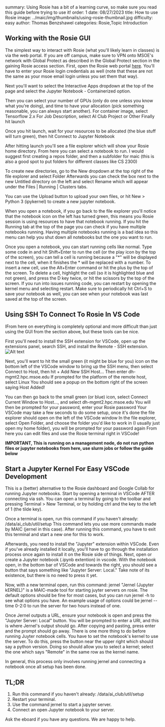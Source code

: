 summary: Using Rosie has a bit of a learning curve, so make sure you read this guide before trying to use it!
order: 1
date: 08/27/2023
title: How to use Rosie
image: ../maic/img/thumbnails/using-rosie-thumbnail.jpg
difficulty: easy
author: Thomas Benzshawel
categories: Rosie,Topic Introduction



## Working with the Rosie GUI

The simplest way to interact with Rosie (what you'll likely learn in classes) is via the web portal.
If you are off campus, make sure to VPN onto MSOE's network with Global Protect as described in the Global Protect section in the gaining Rosie access section.
First, open the Rosie web portal [here](https://dh-ood.hpc.msoe.edu/pun/sys/dashboard).
You'll have to enter your Rosie login credentials as well (note that these are not the same as your msoe email login unless you set them that way).

Next you'll want to select the Interactive Apps dropdown at the top of the page and select the Jupyter Notebook - Containerized option.

Then you can select your number of GPUs (only do one unless you know what you're doing), and time to have your allocation (pick something reasonable, you can always start another).
For container image, select Tensorflow 2.x
For Job Description, select AI Club Project or Other
Finally hit launch

Once you hit launch, wait for your resources to be allocated (the blue stuff will turn green), then hit Connect to Jupyter Notebook

After hitting launch you'll see a file explorer which will show your Rosie home directory. From here you can select a notebook to run.
I would suggest first creating a repos folder, and then a subfolder for maic (this is also a good spot to put folders for different classes like CS 2300)

To create new directories, go to the New dropdown at the top right of the file explorer and select Folder
Afterwards you can check the box next to the new Untitled directory on the left and select Rename which will appear under the Files | Running | Clusters tabs.

You can use the Upload button to upload your own files, or hit New > Python 3 (ipykernel) to create a new jupyter notebook.

When you open a notebook, if you go back to the file explorer you'll notice that the notebook icon on the left has turned green, this means you Rosie session is using resources to have that notebook running.
If you hit the Running tab at the top of the page you can check if you have multiple notebooks running. Having multiple notebooks running is a bad idea so this menu can help you shut down all notebooks but the one you want to run.

Once you open a notebook, you can start running cells like normal.
Type some code in and hit Shift+Enter to run the cell (or the play icon by the top of the screen), you can tell a cell is running because a "*" will be displayed next to the cell, when it finishes the * will be replaced with a number.
To insert a new cell, use the Alt+Enter command or hit the plus by the top of the screen.
To delete a cell, highlight the cell (so it is highlighted blue and not green), and press the D key twice, or hit the scissors by the top of the screen.
If you run into issues running code, you can restart by opening the kernel menu and selecting restart.
Make sure to periodically hit Ctrl+S to save your notebook as well, you can see when your notebook was last saved at the top of the screen.


## Using SSH To Connect To Rosie In VS Code

IFrom here on everything is completely optional and more difficult than just using the GUI from the section above, but these tools can be nice.

First you'll need to install the SSH extension for VSCode, open up the extensions panel, search SSH, and install the Remote - SSH extension.
![Alt text](../img/misc/sshextension.png)

Next, you'll want to hit the small green (it might be blue for you) icon on the bottom left of the VSCode window to bring up the SSH menu,
then select Connect to Host,
then hit + Add New SSH Host...
Then enter dh-mgmt2.hpc.msoe.edu
If prompted for the platform of the remote host, select Linux
You should see a popup on the bottom right of the screen saying Host Added!

You can then go back to the small green (or blue) icon, select Connect Current Window to Host..., and select dh-mgmt2.hpc.msoe.edu
You will then be prompted for your password, enter your Rosie password
Your VSCode may take a few seconds to do some setup, once it's done the file explorer should open on the left of the VSCode window
In the file explorer, select Open Folder, and choose the folder you'd like to work in (I usually just open my home folder), you will be prompted for your password again
From here you can edit files and use the Rosie terminal right in VSCode!

**IMPORTANT, This is running on a management node, do not run python files or jupyter notebooks from here, use slurm jobs or follow the guide below**

## Start a Jupyter Kernel For Easy VSCode Development

This is a (better) alternative to the Rosie dashboard and Google Collab for running Jupyter notebooks. Start by opening a terminal in VSCode AFTER connecting via ssh.
You can open a terminal by going to the toolbar and pressing Terminal > New Terminal, or by holding ctrl and the key to the left of 1 (the tilde key).

Once a terminal is open, run this command if you haven't already:
/data/ai_club/util/setup
This command lets you use more commands made by MAIC (jernel in this case). After running this command, you have to exit this terminal and start a new one for this to work.

Afterwards, you need to install the "Jupyter" extension within VSCode. Even if you've already installed it locally, you'll have to go through the installation process once again to install it on the Rosie side of things.
Next, open or create a Jupyter notebook (.ipynb extention) in vscode. With the notebook open, in the bottom bar of VSCode and towards the right, you should see a button that says something like "Jupyter Server: Local." Take note of its existence, but there is no need to press it yet.

Now, with a new terminal open, run this command:
jernel
"Jernel (Jupyter kERNEL)" is a MAIC-made tool for starting juyter servers on rosie. The default options should be fine for most cases, but you can run jernel -h to see what options you have. An example usage of options could be jernel --time 0-2:0 to run the server for two hours instead of one.

Once Jernel outputs a URL, ensure your notebook is open and press the "Jupyter Server: Local" button. You will be prompted to enter a URI, and this is where Jernel's output should go. After copying and pasting, press enter and the prompt should go away.
There is one more thing to do before running Juyter notebook cells. You have to set the notebook's kernel to use the server. To do this, press the button near the upper right which should say a python version. Doing so should allow you to select a kernel; select the one which says "Remote" in the same row as the kernel name.

In general, this process only involves running jernel and connecting a notebook once all setup has been done.

## TL;DR
1. Run this command if you haven't already: /data/ai_club/util/setup
2. Restart your terminal.
3. Use the command jernel to start a jupyter server.
4. Connect an open Jupyter notebook to your server.

Ask the eboard if you have any questions. We are happy to help.